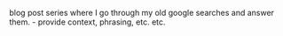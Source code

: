blog post series where I go through my old google searches and answer them. - provide context, phrasing, etc. etc. 